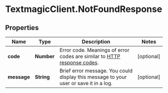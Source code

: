 # TextmagicClient.NotFoundResponse

## Properties
Name | Type | Description | Notes
------------ | ------------- | ------------- | -------------
**code** | **Number** | Error code. Meanings of error codes are similar to [HTTP response codes](https://en.wikipedia.org/wiki/List_of_HTTP_status_codes). | [optional] 
**message** | **String** | Brief error message. You could display this message to your user or save it in a log. | [optional] 


